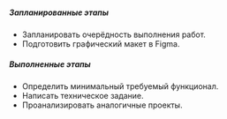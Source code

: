 ##### Запланированные этапы

- Запланировать очерёдность выполнения работ.
- Подготовить графический макет в Figma.

##### Выполненные этапы

- Определить минимальный требуемый функционал.
- Написать техническое задание.
- Проанализировать аналогичные проекты.
